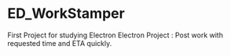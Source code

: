 # ED_WorkStamper
First Project for studying Electron
Electron Project : Post work with requested time and ETA quickly.

